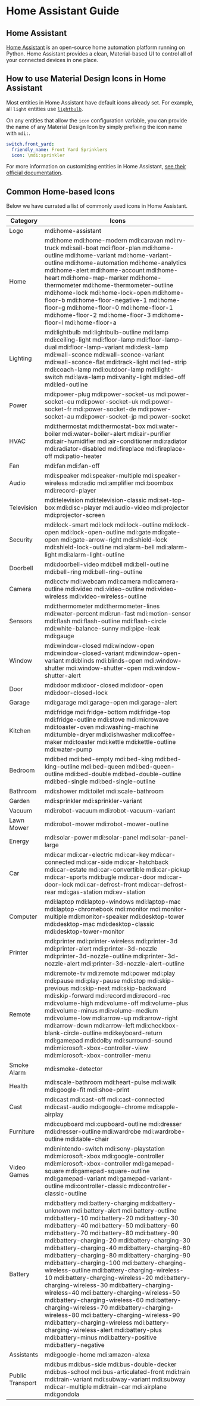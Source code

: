 # Home Assistant Guide

## Home Assistant

[Home Assistant](https://www.home-assistant.io/) is an open-source home automation platform running on Python. Home Assistant provides a clean, Material-based UI to control all of your connected devices in one place.

## How to use Material Design Icons in Home Assistant

Most entities in Home Assistant have default icons already set. For example, all `light` entities use [`lightbulb`](http://materialdesignicons.com/icon/lightbulb).

On any entities that allow the `icon` configuration variable, you can provide the name of any Material Design Icon by simply prefixing the icon name with `mdi:`.

```yaml
switch.front_yard:
  friendly_name: Front Yard Sprinklers
  icon: \mdi:sprinkler
```

For more information on customizing entities in Home Assistant, [see their official documentation](https://www.home-assistant.io/docs/configuration/customizing-devices/).

## Common Home-based Icons

Below we have currated a list of commonly used icons in Home Assistant.

| Category         | Icons |
|------------------|-------|
| Logo             | mdi:home-assistant |
| Home             | mdi:home mdi:home-modern mdi:caravan mdi:rv-truck mdi:sail-boat mdi:floor-plan mdi:home-outline mdi:home-variant mdi:home-variant-outline mdi:home-automation mdi:home-analytics mdi:home-alert mdi:home-account mdi:home-heart mdi:home-map-marker mdi:home-thermometer mdi:home-thermometer-outline mdi:home-lock mdi:home-lock-open mdi:home-floor-b mdi:home-floor-negative-1 mdi:home-floor-g mdi:home-floor-0 mdi:home-floor-1 mdi:home-floor-2 mdi:home-floor-3 mdi:home-floor-l mdi:home-floor-a |
| Lighting         | mdi:lightbulb mdi:lightbulb-outline mdi:lamp mdi:ceiling-light mdi:floor-lamp mdi:floor-lamp-dual mdi:floor-lamp-variant mdi:desk-lamp mdi:wall-sconce mdi:wall-sconce-variant mdi:wall-sconce-flat mdi:track-light mdi:led-strip mdi:coach-lamp mdi:outdoor-lamp mdi:light-switch mdi:lava-lamp mdi:vanity-light mdi:led-off mdi:led-outline |
| Power            | mdi:power-plug mdi:power-socket-us mdi:power-socket-eu mdi:power-socket-uk mdi:power-socket-fr mdi:power-socket-de mdi:power-socket-au mdi:power-socket-jp mdi:power-socket |
| HVAC             | mdi:thermostat mdi:thermostat-box mdi:water-boiler mdi:water-boiler-alert mdi:air-purifier mdi:air-humidifier mdi:air-conditioner mdi:radiator mdi:radiator-disabled mdi:fireplace mdi:fireplace-off mdi:patio-heater |
| Fan              | mdi:fan mdi:fan-off |
| Audio            | mdi:speaker mdi:speaker-multiple mdi:speaker-wireless mdi:radio mdi:amplifier mdi:boombox mdi:record-player |
| Television       | mdi:television mdi:television-classic mdi:set-top-box mdi:disc-player mdi:audio-video mdi:projector mdi:projector-screen |
| Security         | mdi:lock-smart mdi:lock mdi:lock-outline mdi:lock-open mdi:lock-open-outline mdi:gate mdi:gate-open mdi:gate-arrow-right mdi:shield-lock mdi:shield-lock-outline mdi:alarm-bell mdi:alarm-light mdi:alarm-light-outline |
| Doorbell         | mdi:doorbell-video mdi:bell mdi:bell-outline mdi:bell-ring mdi:bell-ring-outline |
| Camera           | mdi:cctv mdi:webcam mdi:camera mdi:camera-outline mdi:video mdi:video-outline mdi:video-wireless mdi:video-wireless-outline |
| Sensors          | mdi:thermometer mdi:thermometer-lines mdi:water-percent mdi:run-fast mdi:motion-sensor mdi:flash mdi:flash-outline mdi:flash-circle mdi:white-balance-sunny mdi:pipe-leak mdi:gauge  |
| Window           | mdi:window-closed mdi:window-open mdi:window-closed-variant mdi:window-open-variant mdi:blinds mdi:blinds-open mdi:window-shutter mdi:window-shutter-open mdi:window-shutter-alert |
| Door             | mdi:door mdi:door-closed mdi:door-open mdi:door-closed-lock |
| Garage           | mdi:garage mdi:garage-open mdi:garage-alert |
| Kitchen          | mdi:fridge mdi:fridge-bottom mdi:fridge-top mdi:fridge-outline mdi:stove mdi:microwave mdi:toaster-oven mdi:washing-machine mdi:tumble-dryer mdi:dishwasher mdi:coffee-maker mdi:toaster mdi:kettle mdi:kettle-outline mdi:water-pump |
| Bedroom          | mdi:bed mdi:bed-empty mdi:bed-king mdi:bed-king-outline mdi:bed-queen mdi:bed-queen-outline mdi:bed-double mdi:bed-double-outline mdi:bed-single mdi:bed-single-outline |
| Bathroom         | mdi:shower mdi:toilet mdi:scale-bathroom |
| Garden           | mdi:sprinkler mdi:sprinkler-variant |
| Vacuum           | mdi:robot-vacuum mdi:robot-vacuum-variant |
| Lawn Mower       | mdi:robot-mower mdi:robot-mower-outline |
| Energy           | mdi:solar-power mdi:solar-panel mdi:solar-panel-large |
| Car              | mdi:car mdi:car-electric mdi:car-key mdi:car-connected mdi:car-side mdi:car-hatchback mdi:car-estate mdi:car-convertible mdi:car-pickup mdi:car-sports mdi:bugle mdi:car-door mdi:car-door-lock mdi:car-defrost-front mdi:car-defrost-rear mdi:gas-station mdi:ev-station |
| Computer         | mdi:laptop mdi:laptop-windows mdi:laptop-mac mdi:laptop-chromebook mdi:monitor mdi:monitor-multiple mdi:monitor-speaker mdi:desktop-tower mdi:desktop-mac mdi:desktop-classic mdi:desktop-tower-monitor |
| Printer          | mdi:printer mdi:printer-wireless mdi:printer-3d mdi:printer-alert mdi:printer-3d-nozzle mdi:printer-3d-nozzle-outline mdi:printer-3d-nozzle-alert mdi:printer-3d-nozzle-alert-outline  |
| Remote           | mdi:remote-tv mdi:remote mdi:power mdi:play mdi:pause mdi:play-pause mdi:stop mdi:skip-previous mdi:skip-next mdi:skip-backward mdi:skip-forward mdi:record mdi:record-rec mdi:volume-high mdi:volume-off mdi:volume-plus mdi:volume-minus mdi:volume-medium mdi:volume-low mdi:arrow-up mdi:arrow-right mdi:arrow-down mdi:arrow-left mdi:checkbox-blank-circle-outline mdi:keyboard-return mdi:gamepad mdi:dolby mdi:surround-sound mdi:microsoft-xbox-controller-view mdi:microsoft-xbox-controller-menu |
| Smoke Alarm      | mdi:smoke-detector |
| Health           | mdi:scale-bathroom mdi:heart-pulse mdi:walk mdi:google-fit mdi:shoe-print |
| Cast             | mdi:cast mdi:cast-off mdi:cast-connected mdi:cast-audio mdi:google-chrome mdi:apple-airplay |
| Furniture        | mdi:cupboard mdi:cupboard-outline mdi:dresser mdi:dresser-outline mdi:wardrobe mdi:wardrobe-outline mdi:table-chair
| Video Games      | mdi:nintendo-switch mdi:sony-playstation mdi:microsoft-xbox mdi:google-controller mdi:microsoft-xbox-controller mdi:gamepad-square mdi:gamepad-square-outline mdi:gamepad-variant mdi:gamepad-variant-outline mdi:controller-classic mdi:controller-classic-outline |
| Battery          | mdi:battery mdi:battery-charging mdi:battery-unknown mdi:battery-alert mdi:battery-outline mdi:battery-10 mdi:battery-20 mdi:battery-30 mdi:battery-40 mdi:battery-50 mdi:battery-60 mdi:battery-70 mdi:battery-80 mdi:battery-90 mdi:battery-charging-20 mdi:battery-charging-30 mdi:battery-charging-40 mdi:battery-charging-60 mdi:battery-charging-80 mdi:battery-charging-90 mdi:battery-charging-100 mdi:battery-charging-wireless-outline mdi:battery-charging-wireless-10 mdi:battery-charging-wireless-20 mdi:battery-charging-wireless-30 mdi:battery-charging-wireless-40 mdi:battery-charging-wireless-50 mdi:battery-charging-wireless-60 mdi:battery-charging-wireless-70 mdi:battery-charging-wireless-80 mdi:battery-charging-wireless-90 mdi:battery-charging-wireless mdi:battery-charging-wireless-alert mdi:battery-plus mdi:battery-minus mdi:battery-positive mdi:battery-negative |
| Assistants       | mdi:google-home mdi:amazon-alexa |
| Public Transport | mdi:bus mdi:bus-side mdi:bus-double-decker mdi:bus-school mdi:bus-articulated-front mdi:train mdi:train-variant mdi:subway-variant mdi:subway mdi:car-multiple mdi:train-car mdi:airplane mdi:gondola |
